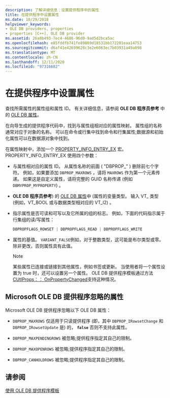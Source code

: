 ```yaml
---
description: 了解详细信息：设置提供程序中的属性
title: 在提供程序中设置属性
ms.date: 10/29/2018
helpviewer_keywords:
- OLE DB providers, properties
- properties [C++], OLE DB provider
ms.assetid: 26a8b493-7ec4-4686-96d0-9ad5d2bca5ac
ms.openlocfilehash: e85fddfb741fe89869d18531bb172201eaa14753
ms.sourcegitcommit: d6af41e42699628c3e2e6063ec7b03931a49a098
ms.translationtype: MT
ms.contentlocale: zh-CN
ms.lasthandoff: 12/11/2020
ms.locfileid: "97316682"
---
```

# <a name="setting-properties-in-your-provider"></a>在提供程序中设置属性

查找所需属性的属性组和属性 ID。 有关详细信息，请参阅 **OLE DB 程序员参考** 中的 [OLE DB 属性](/previous-versions/windows/desktop/ms722734(v=vs.85))。

在向导生成的提供程序代码中，找到与属性组相对应的属性映射。 属性组的名称通常对应于对象的名称。 可以在命令或行集中找到命令和行集属性;数据源和初始化属性可以在数据源对象中找到。

在属性映射中，添加一个 [PROPERTY_INFO_ENTRY_EX](./macros-for-ole-db-provider-templates.md#property_info_entry_ex) 宏。 PROPERTY_INFO_ENTRY_EX 使用四个参数：

- 与属性相对应的属性 ID。 从属性名称的前面 ( "DBPROP_" ) 删除前七个字符。 例如，如果要添加 `DBPROP_MAXROWS` ，请将 `MAXROWS` 作为第一个元素传递。 如果这是自定义属性，请将完整的 GUID 名称传递 (例如 `DBMYPROP_MYPROPERTY`) 。

- **OLE DB 程序员参考**) 的 [OLE DB 属性](/previous-versions/windows/desktop/ms722734(v=vs.85))中 (属性的变量类型。 输入 VT_ 类型 (例如，VT_BOOL 或与数据类型相对应的 VT_I2) 。

- 指示属性是否可读和可写以及它所属的组的标志。 例如，下面的代码指示属于行集组的读/写属性：

    ```cpp
    DBPROPFLAGS_ROWSET | DBPROPFLAGS_READ | DBPROPFLAGS_WRITE
    ```

- 属性的基值。 `VARIANT_FALSE`例如，对于整数类型，这可能是布尔类型或零。 除非更改，否则属性具有此值。

    > [!NOTE]
    > 某些属性已连接或链接到其他属性，例如书签或更新。 当使用者将一个属性设置为 true 时，还可以设置另一个属性。 OLE DB 提供程序模板通过方法 [CUtlProps：： OnPropertyChanged](./cutlprops-class.md#onpropertychanged)支持这种情况。

## <a name="properties-ignored-by-microsoft-ole-db-providers"></a>Microsoft OLE DB 提供程序忽略的属性

Microsoft OLE DB 提供程序忽略以下 OLE DB 属性：

- `DBPROP_MAXROWS` 仅适用于只读提供程序 (即，其中 `DBPROP_IRowsetChange` 和 `DBPROP_IRowsetUpdate` 是) 的， **`false`** 否则不支持此属性。

- `DBPROP_MAXPENDINGROWS` 被忽略;提供程序指定其自己的限制。

- `DBPROP_MAXOPENROWS` 被忽略;提供程序指定其自己的限制。

- `DBPROP_CANHOLDROWS` 被忽略;提供程序指定其自己的限制。

## <a name="see-also"></a>请参阅

[使用 OLE DB 提供程序模板](../../data/oledb/working-with-ole-db-provider-templates.md)
